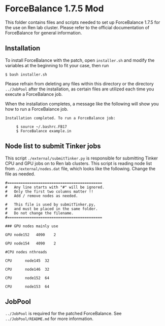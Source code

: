 # ForceBalance 1.7.5 Mod

This folder contains files and scripts needed to set up ForceBalance 1.7.5 for the use on Ren lab cluster. Please refer to the official documentation of ForceBalance for general information.

## Installation

To install ForceBalance with the patch, open `installer.sh` and modify the variables at the beginning to fit your case, then run
```
$ bash installer.sh
```
Please refrain from deleting any files within this directory or the directory `../JobPool` after the installation, as certain files are utilized each time you execute a ForceBalance job.

When the installation completes, a message like the following will show you how to run a ForceBalance job.
```
Installation completed. To run a ForceBalance job:

     $ source ~/.bashrc.FB17
     $ ForceBalance example.in
```

## Node list to submit Tinker jobs

This script `./external/submitTinker.py` is responsible for submitting Tinker CPU and GPU jobs on to Ren lab clusters. This script is reading node list from `./external/nodes.dat` file, which looks like the following. Change the file as needed.
```
#===========================================
#   Any line starts with "#" will be ignored.
#   Only the first two columns matter !!
#   Add / remove nodes as needed.

#   This file is used by submitTinker.py,
#   and must be placed in the same folder.
#   Do not change the filename. 
#===========================================

### GPU nodes mainly use

GPU node152   4090    2

GPU node154   4090    2

#CPU nodes nthreads

CPU      node145  32

CPU      node146  32

CPU      node152  64

CPU      node153  64
```

## JobPool

`../JobPool` is required for the patched ForceBalance. See `../JobPool/README.md` for more information.
